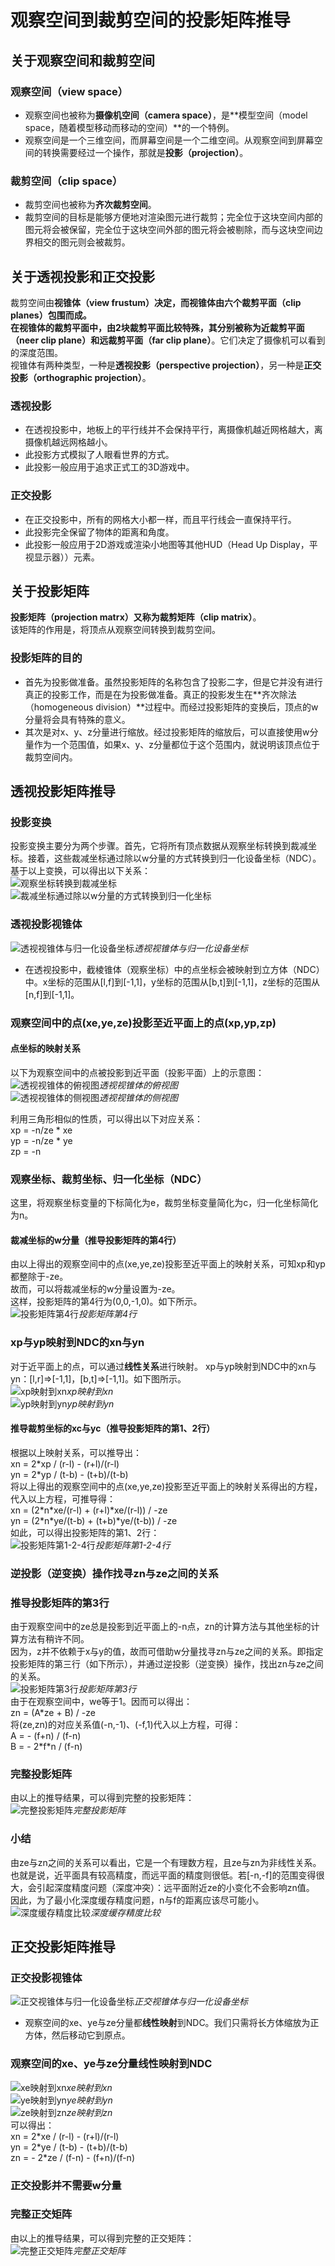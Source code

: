 # 观察空间到裁剪空间的投影矩阵推导


## 关于观察空间和裁剪空间
### 观察空间（view space）
  * 观察空间也被称为**摄像机空间（camera space）**，是**模型空间（model space，随着模型移动而移动的空间）**的一个特例。
  * 观察空间是一个三维空间，而屏幕空间是一个二维空间。从观察空间到屏幕空间的转换需要经过一个操作，那就是**投影（projection）**。

### 裁剪空间（clip space）
  * 裁剪空间也被称为**齐次裁剪空间**。
  * 裁剪空间的目标是能够方便地对渲染图元进行裁剪；完全位于这块空间内部的图元将会被保留，完全位于这块空间外部的图元将会被剔除，而与这块空间边界相交的图元则会被裁剪。

## 关于透视投影和正交投影
裁剪空间由**视锥体（view frustum）**决定，而视锥体由六个**裁剪平面（clip planes）**包围而成。  
在视锥体的裁剪平面中，由2块裁剪平面比较特殊，其分别被称为**近裁剪平面（neer clip plane）**和**远裁剪平面（far clip plane）**。它们决定了摄像机可以看到的深度范围。  
视锥体有两种类型，一种是**透视投影（perspective projection）**，另一种是**正交投影（orthographic projection）**。

### 透视投影
  * 在透视投影中，地板上的平行线并不会保持平行，离摄像机越近网格越大，离摄像机越远网格越小。
  * 此投影方式模拟了人眼看世界的方式。
  * 此投影一般应用于追求正式工的3D游戏中。

### 正交投影
  * 在正交投影中，所有的网格大小都一样，而且平行线会一直保持平行。
  * 此投影完全保留了物体的距离和角度。
  * 此投影一般应用于2D游戏或渲染小地图等其他HUD（Head Up Display，平视显示器））元素。


## 关于投影矩阵
**投影矩阵（projection matrx）**又称为**裁剪矩阵（clip matrix）**。  
该矩阵的作用是，将顶点从观察空间转换到裁剪空间。

### 投影矩阵的目的
  * 首先为投影做准备。虽然投影矩阵的名称包含了投影二字，但是它并没有进行真正的投影工作，而是在为投影做准备。真正的投影发生在**齐次除法（homogeneous division）**过程中。而经过投影矩阵的变换后，顶点的w分量将会具有特殊的意义。
  * 其次是对x、y、z分量进行缩放。经过投影矩阵的缩放后，可以直接使用w分量作为一个范围值，如果x、y、z分量都位于这个范围内，就说明该顶点位于裁剪空间内。


## 透视投影矩阵推导
### 投影变换
投影变换主要分为两个步骤。首先，它将所有顶点数据从观察坐标转换到裁减坐标。接着，这些裁减坐标通过除以w分量的方式转换到归一化设备坐标（NDC）。  
基于以上变换，可以得出以下关系：  
![观察坐标转换到裁减坐标](img/投影变换1.png)  
![裁减坐标通过除以w分量的方式转换到归一化坐标](img/投影变换2.png)

### 透视投影视锥体
![透视视锥体与归一化设备坐标](img/透视视锥体与归一化设备坐标.png)*透视视锥体与归一化设备坐标*
  * 在透视投影中，截棱锥体（观察坐标）中的点坐标会被映射到立方体（NDC）中。x坐标的范围从[l,f]到[-1,1]，y坐标的范围从[b,t]到[-1,1]，z坐标的范围从[n,f]到[-1,1]。

### 观察空间中的点(xe,ye,ze)投影至近平面上的点(xp,yp,zp)
#### 点坐标的映射关系
以下为观察空间中的点被投影到近平面（投影平面）上的示意图：  
![透视视锥体的俯视图](img/透视视锥体的俯视图.png)*透视视锥体的俯视图*  
![透视视锥体的侧视图](img/透视视锥体的侧视图.png)*透视视锥体的侧视图*  

利用三角形相似的性质，可以得出以下对应关系：  
xp = -n/ze \* xe  
yp = -n/ze \* ye  
zp = -n  

### 观察坐标、裁剪坐标、归一化坐标（NDC）
这里，将观察坐标变量的下标简化为e，裁剪坐标变量简化为c，归一化坐标简化为n。

#### 裁减坐标的w分量（推导投影矩阵的第4行）
由以上得出的观察空间中的点(xe,ye,ze)投影至近平面上的映射关系，可知xp和yp都整除于-ze。  
故而，可以将裁减坐标的w分量设置为-ze。  
这样，投影矩阵的第4行为(0,0,-1,0)。如下所示。  
![投影矩阵第4行](img/投影矩阵第4行.png)*投影矩阵第4行*

### xp与yp映射到NDC的xn与yn
对于近平面上的点，可以通过**线性关系**进行映射。
xp与yp映射到NDC中的xn与yn：[l,r]=>[-1,1]，[b,t]=>[-1,1]。如下图所示。  
![xp映射到xn](img/xp映射到xn.png)*xp映射到xn*  
![yp映射到yn](img/yp映射到yn.png)*yp映射到yn*

#### 推导裁剪坐标的xc与yc（推导投影矩阵的第1、2行）
根据以上映射关系，可以推导出：  
xn = 2\*xp / (r-l) - (r+l)/(r-l)  
yn = 2\*yp / (t-b) - (t+b)/(t-b)  
将以上得出的观察空间中的点(xe,ye,ze)投影至近平面上的映射关系得出的方程，代入以上方程，可推导得：  
xn = (2\*n\*xe/(r-l) + (r+l)\*xe/(r-l)) / -ze  
yn = (2\*n\*ye/(t-b) + (t+b)\*ye/(t-b)) / -ze  
如此，可以得出投影矩阵的第1、2行：  
![投影矩阵第1-2-4行](img/投影矩阵第1-2-4行.png)*投影矩阵第1-2-4行*

### 逆投影（逆变换）操作找寻zn与ze之间的关系
### 推导投影矩阵的第3行
由于观察空间中的ze总是投影到近平面上的-n点，zn的计算方法与其他坐标的计算方法有稍许不同。  
因为，z并不依赖于x与y的值，故而可借助w分量找寻zn与ze之间的关系。即指定投影矩阵的第三行（如下所示），并通过逆投影（逆变换）操作，找出zn与ze之间的关系。  
![投影矩阵第3行](img/投影矩阵第3行.png)*投影矩阵第3行*  
由于在观察空间中，we等于1。因而可以得出：  
zn = (A\*ze + B) / -ze  
将(ze,zn)的对应关系值(-n,-1)、(-f,1)代入以上方程，可得：  
A = - (f+n) / (f-n)  
B = - 2\*f\*n / (f-n)  

### 完整投影矩阵
由以上的推导结果，可以得到完整的投影矩阵：  
![完整投影矩阵](img/完整投影矩阵.png)*完整投影矩阵*

### 小结
由ze与zn之间的关系可以看出，它是一个有理数方程，且ze与zn为非线性关系。  
也就是说，近平面具有较高精度，而远平面的精度则很低。若[-n,-f]的范围变得很大，会引起深度精度问题（深度冲突）：远平面附近ze的小变化不会影响zn值。  
因此，为了最小化深度缓存精度问题，n与f的距离应该尽可能小。  
![深度缓存精度比较](img/深度缓存精度比较.png)*深度缓存精度比较*


## 正交投影矩阵推导
### 正交投影视锥体
![正交视锥体与归一化设备坐标](img/正交视锥体与归一化设备坐标.png)*正交视锥体与归一化设备坐标*
  * 观察空间的xe、ye与ze分量都**线性映射**到NDC。我们只需将长方体缩放为正方体，然后移动它到原点。

### 观察空间的xe、ye与ze分量线性映射到NDC
![xe映射到xn](img/xe映射到xn.png)*xe映射到xn*  
![ye映射到yn](img/ye映射到yn.png)*ye映射到yn*  
![ze映射到zn](img/ze映射到zn.png)*ze映射到zn*  
可以得出：  
xn = 2\*xe / (r-l) - (r+l)/(r-l)  
yn = 2\*ye / (t-b) - (t+b)/(t-b)  
zn = - 2\*ze / (f-n) - (f+n)/(f-n)  

### 正交投影并不需要w分量

### 完整正交矩阵
由以上的推导结果，可以得到完整的正交矩阵：  
![完整正交矩阵](img/完整正交矩阵.png)*完整正交矩阵*